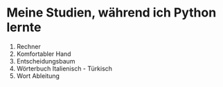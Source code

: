 # Meine Studien, während ich Python lernte
1) Rechner
2) Komfortabler Hand
3) Entscheidungsbaum
4) Wörterbuch Italienisch - Türkisch
5) Wort Ableitung
